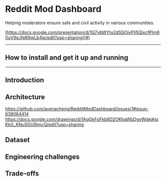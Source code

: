 # Reddit Mod Dashboard

Helping moderators ensure safe and civil activity in various communities.

[https://docs.google.com/presentation/d/1Q7ybWYtu2dSSOjvPlj5QIxcfPIm90uV9eJfeR9wLb4w/edit?usp=sharing](#)
<hr/>

## How to install and get it up and running


<hr/>

## Introduction

## Architecture
https://github.com/avenacheng/RedditModDashboard/issues/1#issue-638064414
https://docs.google.com/drawings/d/1AgGkFoFkb8D2OKhaWbDgvWdejAjqKkG_KNuSGU9jmcQ/edit?usp=sharing
## Dataset

## Engineering challenges

## Trade-offs
